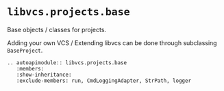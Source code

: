 # `libvcs.projects.base`

Base objects / classes for projects.

Adding your own VCS / Extending libvcs can be done through subclassing `BaseProject`.

```{eval-rst}
.. autoapimodule:: libvcs.projects.base
   :members:
   :show-inheritance:
   :exclude-members: run, CmdLoggingAdapter, StrPath, logger
```

